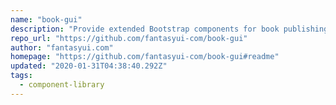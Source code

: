 ```yaml
---
name: "book-gui"
description: "Provide extended Bootstrap components for book publishing in Svelte."
repo_url: "https://github.com/fantasyui-com/book-gui"
author: "fantasyui.com"
homepage: "https://github.com/fantasyui-com/book-gui#readme"
updated: "2020-01-31T04:38:40.292Z"
tags: 
  - component-library
---
```

